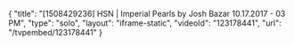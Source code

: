 {
    "title": "[1508429236] HSN | Imperial Pearls by Josh Bazar 10.17.2017 - 03 PM",
    "type": "solo",
    "layout": "iframe-static",
    "videoId": "123178441",
    "url": "\/tvpembed\/123178441"
}
